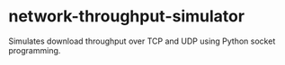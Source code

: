 # network-throughput-simulator
Simulates download throughput over TCP and UDP using Python socket programming.
